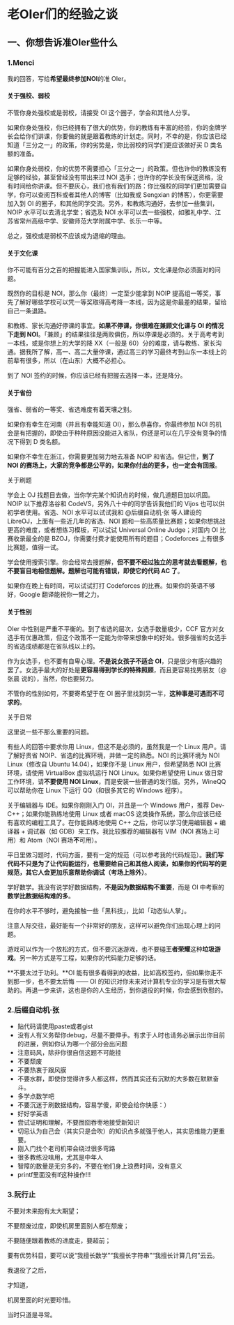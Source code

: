 # 老OIer们的经验之谈

## 一、你想告诉准OIer些什么

### 1.Menci

我的回答，写给**希望最终参加NOI**的准 OIer。

#### 关于强校、弱校

不管你身处强校或是弱校，请接受 OI 这个圈子，学会和其他人分享。

如果你身处强校，你已经拥有了很大的优势，你的教练有丰富的经验，你的金牌学长会给你们讲课，你要做的就是跟着教练的计划走。同时，不幸的是，你应该已经知道「三分之一」的政策，你的劣势是，你比弱校的同学们更应该做好买 D 类名额的准备。

如果你身处弱校，你的优势不需要担心「三分之一」的政策。但也许你的教练没有足够的经验，甚至曾经没有带出来过 NOI 选手；也许你的学长没有保送资格，没有时间给你讲课。但不要灰心，我们也有我们的路：你比强校的同学们更加需要自学，你可以查阅百科或者其他人的博客（比如我或 Sengxian 的博客），你更需要加入到 OI 的圈子，和其他同学交流。另外，和教练沟通好，去参加一些集训，NOIP 水平可以去清北学堂；省选及 NOI 水平可以去一些强校，如雅礼中学、江苏省常州高级中学、安徽师范大学附属中学、长乐一中等。

总之，强校或是弱校不应该成为退缩的理由。

#### 关于文化课

你不可能有百分之百的把握能进入国家集训队，所以，文化课是你必须面对的问题。

既然你的目标是 NOI，那么你（最终）一定至少能拿到 NOIP 提高组一等奖，事先了解好哪些学校可以凭一等奖取得高考降一本线，因为这是你最差的结果，留给自己一条退路。

和教练、家长沟通好停课的事宜。**如果不停课，你很难在兼顾文化课与 OI 的情况下走到 NOI**。「兼顾」的结果往往是两败俱伤，所以停课是必须的。关于高考考到一本线，或是你想上的大学的降 XX（一般是 60）分的难度，请与教练、家长沟通。据我所了解，高一、高二大量停课，通过高三的学习最终考到山东一本线上的前辈有很多，所以（在山东）大概不必担心。

到了 NOI 签约的时候，你应该已经有把握去选择一本，还是降分。

#### 关于省份

强省、弱省的一等奖、省选难度有着天壤之别。

如果你有幸生在河南（并且有幸能知道 OI），那么恭喜你，你最终参加 NOI 的机会是有把握的，即使由于种种原因没能进入省队，你还是可以在几乎没有竞争的情况下得到 D 类名额。

如果你不幸生在浙江，你需要更加努力地去准备 NOIP 和省选。但记住，**到了 NOI 的赛场上，大家的竞争都是公平的，如果你付出的更多，也一定会有回报**。

关于刷题

学会上 OJ 找题目去做，当你学完某个知识点的时候，做几道题目加以巩固。NOIP 以下推荐洛谷和 CodeVS，另外八十中的同学告诉我他们的 Vijos 也可以供初学者使用。省选、NOI 水平可以试试我和 @后缀自动机·张 等人建设的 LibreOJ，上面有一些近几年的省选、NOI 题和一些高质量比赛题；如果你想挑战更高的难度，或者想练习模板，可以试试 Universal Online Judge；对国内 OI 比赛收录最全的是 BZOJ，你需要付费才能使用所有的题目；Codeforces 上有很多比赛题，值得一试。

学会使用搜索引擎。你会经常去搜题解，**但不要不经过独立的思考就去看题解，也不要盲目地相信题解。题解也可能有错误，即使它的代码 AC 了**。

如果你在晚上有时间，可以试试打打 Codeforces 的比赛。如果你的英语不够好，Google 翻译能祝你一臂之力。

#### 关于性别

OIer 中性别是严重不平衡的。到了省选的层次，女选手数量极少，CCF 官方对女选手有优惠政策，但这个政策不一定能为你带来想象中的好处。很多强省的女选手的省选成绩都是在省队线以上的。

作为女选手，也不要有自卑心理。**不是说女孩子不适合 OI**，只是很少有感兴趣的罢了。女选手最大的好处是**更容易得到学长的特殊照顾**，而且更容易找男朋友（@张晨 说的），当然，你也要努力。

不管你的性别如何，不要寄希望于在 OI 圈子里找到另一半，**这种事是可遇而不可求的**。

关于日常

这里说一些不那么重要的问题。

有些人的回答中要求你用 Linux，但这不是必须的，虽然我是一个 Linux 用户。请了解好贵省 NOIP、省选的比赛环境，并做一定的熟悉。NOI 的比赛环境为 NOI Linux（修改自 Ubuntu 14.04），如果你不是 Linux 用户，但希望熟悉 NOI 比赛环境，请使用 VirtualBox 虚拟机运行 NOI Linux。如果你希望使用 Linux 做日常工作环境，请**不要使用 NOI Linux**，而是安装一些普通的发行版。另外，WineQQ 可以帮助你在 Linux 下运行 QQ（和很多其它的 Windows 程序）。

关于编辑器与 IDE。如果你刚刚入门 OI，并且是一个 Windows 用户，推荐 Dev-C++；如果你能熟练地使用 Linux 或者 macOS 这类操作系统，那么你应该已经有喜欢的编程工具了。在你能熟练地使用 C++ 之后，你可以学习使用编辑器 + 编译器 + 调试器（如 GDB）来工作。我比较推荐的编辑器有 VIM（NOI 赛场上可用）和 Atom（NOI 赛场**不**可用）。

平日里做习题时，代码方面，要有一定的规范（可以参考我的代码规范）。**我们写代码不只是为了让代码能运行，也需要给自己和其他人阅读，如果你的代码写的更规范，其它人会更加乐意帮助你调试（考场上除外）**。

学好数学。我没有说学好数据结构，**不是因为数据结构不重要**，而是 OI 中考察的**数学比数据结构难的多**。

在你的水平不够时，避免接触一些「黑科技」，比如「动态仙人掌」。

注意人际交往，最好能有一个非常好的朋友，这样可以避免你们出现心理上的问题。

游戏可以作为一个放松的方式，但不要沉迷游戏，也不要碰**王者荣耀**这种**垃圾游戏**。另一种方式是写工程，如果你的代码能力足够的话。

**不要太过于功利。**OI 能有很多看得到的收益，比如高校签约，但如果你走不到那一步，也不要太后悔 —— OI 的知识对你未来对计算机专业的学习是有很大帮助的。再退一步来讲，这也是你的人生经历，到你退役的时候，你会感到欣慰的。

### 2.后缀自动机·张

* 贴代码请使用paste或者gist
* 没有人有义务帮你debug，尽量不要伸手。有求于人时也请务必展示出你目前的进展，例如你认为哪一个部分会出问题
* 注意码风，除非你很自信这题不可能挂
* 不要颓废
* 不要热衷于跟风膜
* 不要水群，即使你觉得许多人都这样，然而其实还有沉默的大多数在默默奋斗。
* 多学点数学吧
* 不要沉迷于刷数据结构，容易学傻，即使会给你快感：）
* 好好学英语
* 尝试证明和理解，不要囫囵吞枣地接受新知识
* 切忌认为自己会（其实只是会吹）的知识点多就强于他人，其实思维能力更重要。
* 刚入门找个老司机带会绕过很多弯路
* 很多教练没啥用，尤其是中年人
* 智障的数量是无穷多的，不要在他们身上浪费时间，没有意义
* printf里面没有lf这种操作!!!

### 3.阮行止

不要对未来抱有太大期望；

不要颓废过度，即使机房里面别人都在颓废；

不要随便跟着教练的进度走，要超前；

要有优势科目，要可以说“我擅长数学”“我擅长字符串”“我擅长计算几何”云云。

我退役了之后，

才知道，

机房里面的时光要珍惜。

当时只道是寻常。

